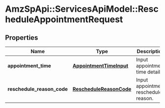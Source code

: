 # AmzSpApi::ServicesApiModel::RescheduleAppointmentRequest

## Properties
Name | Type | Description | Notes
------------ | ------------- | ------------- | -------------
**appointment_time** | [**AppointmentTimeInput**](AppointmentTimeInput.md) | Input appointment time details. | 
**reschedule_reason_code** | [**RescheduleReasonCode**](RescheduleReasonCode.md) | Input appointment reschedule reason. | 


